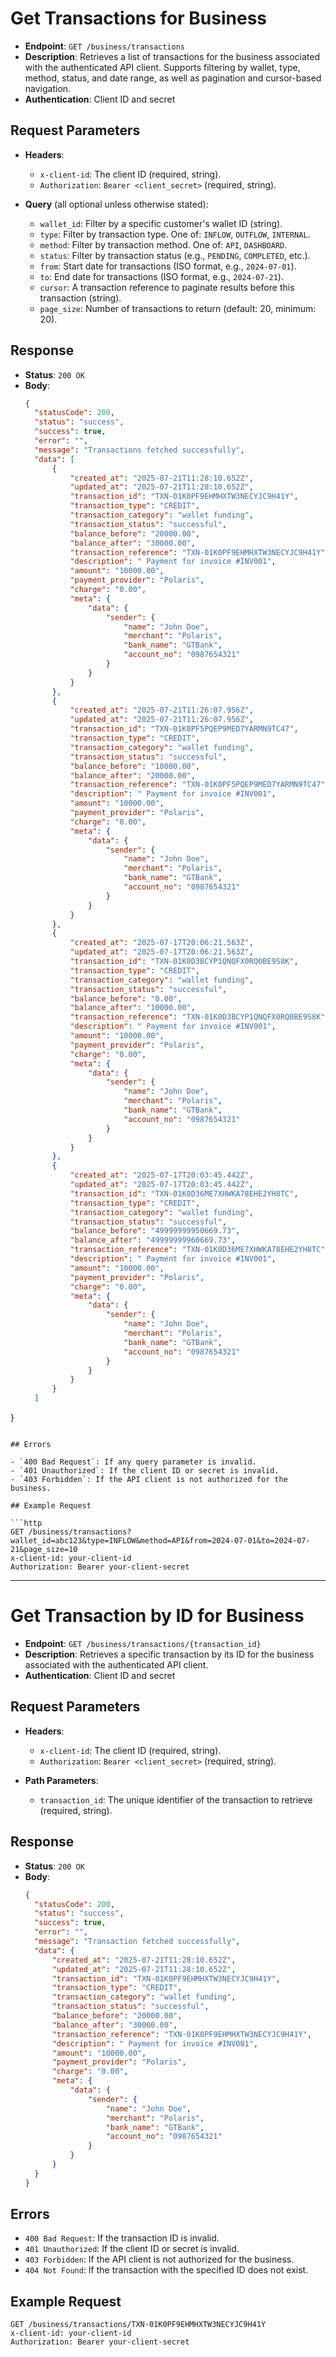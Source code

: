 # Get Transactions for Business

- **Endpoint**: `GET /business/transactions`
- **Description**: Retrieves a list of transactions for the business associated with the authenticated API client. Supports filtering by wallet, type, method, status, and date range, as well as pagination and cursor-based navigation.
- **Authentication**: Client ID and secret

## Request Parameters

- **Headers**:
  - `x-client-id`: The client ID (required, string).
  - `Authorization`: `Bearer <client_secret>` (required, string).

- **Query** (all optional unless otherwise stated):

  - `wallet_id`: Filter by a specific customer's wallet ID (string).
  - `type`: Filter by transaction type. One of: `INFLOW`, `OUTFLOW`, `INTERNAL`.
  - `method`: Filter by transaction method. One of: `API`, `DASHBOARD`.
  - `status`: Filter by transaction status (e.g., `PENDING`, `COMPLETED`, etc.).
  - `from`: Start date for transactions (ISO format, e.g., `2024-07-01`).
  - `to`: End date for transactions (ISO format, e.g., `2024-07-21`).
  - `cursor`: A transaction reference to paginate results before this transaction (string).
  - `page_size`: Number of transactions to return (default: 20, minimum: 20).

## Response

- **Status**: `200 OK`
- **Body**:
  ```json
  {
    "statusCode": 200,
    "status": "success",
    "success": true,
    "error": "",
    "message": "Transactions fetched successfully",
    "data": [
        {
            "created_at": "2025-07-21T11:28:10.652Z",
            "updated_at": "2025-07-21T11:28:10.652Z",
            "transaction_id": "TXN-01K0PF9EHMHXTW3NECYJC9H41Y",
            "transaction_type": "CREDIT",
            "transaction_category": "wallet funding",
            "transaction_status": "successful",
            "balance_before": "20000.00",
            "balance_after": "30000.00",
            "transaction_reference": "TXN-01K0PF9EHMHXTW3NECYJC9H41Y",
            "description": " Payment for invoice #INV001",
            "amount": "10000.00",
            "payment_provider": "Polaris",
            "charge": "0.00",
            "meta": {
                "data": {
                    "sender": {
                        "name": "John Doe",
                        "merchant": "Polaris",
                        "bank_name": "GTBank",
                        "account_no": "0987654321"
                    }
                }
            }
        },
        {
            "created_at": "2025-07-21T11:26:07.956Z",
            "updated_at": "2025-07-21T11:26:07.956Z",
            "transaction_id": "TXN-01K0PF5PQEP9MED7YARMN9TC47",
            "transaction_type": "CREDIT",
            "transaction_category": "wallet funding",
            "transaction_status": "successful",
            "balance_before": "10000.00",
            "balance_after": "20000.00",
            "transaction_reference": "TXN-01K0PF5PQEP9MED7YARMN9TC47",
            "description": " Payment for invoice #INV001",
            "amount": "10000.00",
            "payment_provider": "Polaris",
            "charge": "0.00",
            "meta": {
                "data": {
                    "sender": {
                        "name": "John Doe",
                        "merchant": "Polaris",
                        "bank_name": "GTBank",
                        "account_no": "0987654321"
                    }
                }
            }
        },
        {
            "created_at": "2025-07-17T20:06:21.563Z",
            "updated_at": "2025-07-17T20:06:21.563Z",
            "transaction_id": "TXN-01K0D3BCYP1QNQFX0RQ0BE9S8K",
            "transaction_type": "CREDIT",
            "transaction_category": "wallet funding",
            "transaction_status": "successful",
            "balance_before": "0.00",
            "balance_after": "10000.00",
            "transaction_reference": "TXN-01K0D3BCYP1QNQFX0RQ0BE9S8K",
            "description": " Payment for invoice #INV001",
            "amount": "10000.00",
            "payment_provider": "Polaris",
            "charge": "0.00",
            "meta": {
                "data": {
                    "sender": {
                        "name": "John Doe",
                        "merchant": "Polaris",
                        "bank_name": "GTBank",
                        "account_no": "0987654321"
                    }
                }
            }
        },
        {
            "created_at": "2025-07-17T20:03:45.442Z",
            "updated_at": "2025-07-17T20:03:45.442Z",
            "transaction_id": "TXN-01K0D36ME7XHWKA78EHE2YH8TC",
            "transaction_type": "CREDIT",
            "transaction_category": "wallet funding",
            "transaction_status": "successful",
            "balance_before": "49999999950669.73",
            "balance_after": "49999999960669.73",
            "transaction_reference": "TXN-01K0D36ME7XHWKA78EHE2YH8TC",
            "description": " Payment for invoice #INV001",
            "amount": "10000.00",
            "payment_provider": "Polaris",
            "charge": "0.00",
            "meta": {
                "data": {
                    "sender": {
                        "name": "John Doe",
                        "merchant": "Polaris",
                        "bank_name": "GTBank",
                        "account_no": "0987654321"
                    }
                }
            }
        }
    ]
}      
  ```

## Errors

- `400 Bad Request`: If any query parameter is invalid.
- `401 Unauthorized`: If the client ID or secret is invalid.
- `403 Forbidden`: If the API client is not authorized for the business.

## Example Request

```http
GET /business/transactions?wallet_id=abc123&type=INFLOW&method=API&from=2024-07-01&to=2024-07-21&page_size=10
x-client-id: your-client-id
Authorization: Bearer your-client-secret
```



---

# Get Transaction by ID for Business

- **Endpoint**: `GET /business/transactions/{transaction_id}`
- **Description**: Retrieves a specific transaction by its ID for the business associated with the authenticated API client.
- **Authentication**: Client ID and secret

## Request Parameters

- **Headers**:
  - `x-client-id`: The client ID (required, string).
  - `Authorization`: `Bearer <client_secret>` (required, string).

- **Path Parameters**:
  - `transaction_id`: The unique identifier of the transaction to retrieve (required, string).

## Response

- **Status**: `200 OK`
- **Body**:
  ```json
  {
    "statusCode": 200,
    "status": "success",
    "success": true,
    "error": "",
    "message": "Transaction fetched successfully",
    "data": {
        "created_at": "2025-07-21T11:28:10.652Z",
        "updated_at": "2025-07-21T11:28:10.652Z",
        "transaction_id": "TXN-01K0PF9EHMHXTW3NECYJC9H41Y",
        "transaction_type": "CREDIT",
        "transaction_category": "wallet funding",
        "transaction_status": "successful",
        "balance_before": "20000.00",
        "balance_after": "30000.00",
        "transaction_reference": "TXN-01K0PF9EHMHXTW3NECYJC9H41Y",
        "description": " Payment for invoice #INV001",
        "amount": "10000.00",
        "payment_provider": "Polaris",
        "charge": "0.00",
        "meta": {
            "data": {
                "sender": {
                    "name": "John Doe",
                    "merchant": "Polaris",
                    "bank_name": "GTBank",
                    "account_no": "0987654321"
                }
            }
        }
    }
  }
  ```

## Errors

- `400 Bad Request`: If the transaction ID is invalid.
- `401 Unauthorized`: If the client ID or secret is invalid.
- `403 Forbidden`: If the API client is not authorized for the business.
- `404 Not Found`: If the transaction with the specified ID does not exist.

## Example Request

```http
GET /business/transactions/TXN-01K0PF9EHMHXTW3NECYJC9H41Y
x-client-id: your-client-id
Authorization: Bearer your-client-secret
```


